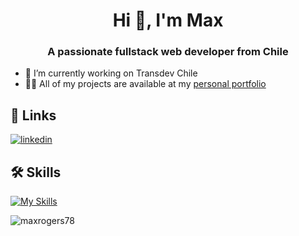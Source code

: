 <h1 align="center">Hi 👋, I'm Max</h1>
<h3 align="center">A passionate fullstack web developer from Chile</h3>

- 🔭 I’m currently working on Transdev Chile
- 👨‍💻 All of my projects are available at my [personal portfolio](https://maxrogers.dev/)

## 🔗 Links
[![linkedin](https://img.shields.io/badge/linkedin-0A66C2?style=for-the-badge&logo=linkedin&logoColor=white)](https://www.linkedin.com/in/maxrogers78/)

## 🛠 Skills
[![My Skills](https://skillicons.dev/icons?i=react,next,nodejs,express,ts,js,tailwind,postman,postgres,docker,html,css,git,github,vscode,firebase,sass)](https://skillicons.dev)

<p><img align="center" src="https://github-readme-stats.vercel.app/api/top-langs?username=maxrogers78&show_icons=true&locale=en&layout=compact" alt="maxrogers78" /></p>
